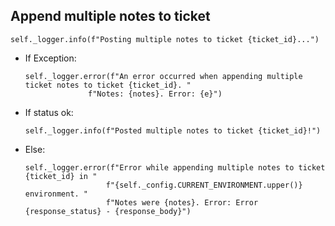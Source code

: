 ## Append multiple notes to ticket
```
self._logger.info(f"Posting multiple notes to ticket {ticket_id}...")
```
* If Exception:
  ```
  self._logger.error(f"An error occurred when appending multiple ticket notes to ticket {ticket_id}. "
                f"Notes: {notes}. Error: {e}")
  ```
* If status ok:
  ```
  self._logger.info(f"Posted multiple notes to ticket {ticket_id}!")
  ```
* Else:
  ```
  self._logger.error(f"Error while appending multiple notes to ticket {ticket_id} in "
                    f"{self._config.CURRENT_ENVIRONMENT.upper()} environment. "
                    f"Notes were {notes}. Error: Error {response_status} - {response_body}")
  ```